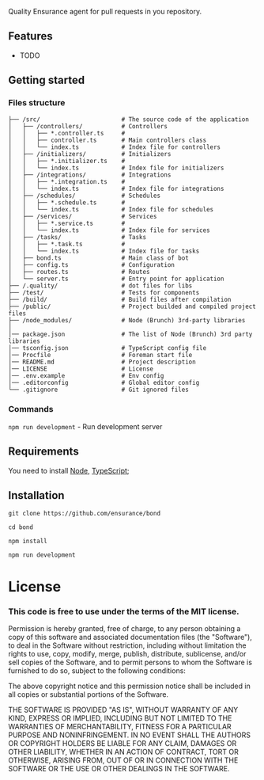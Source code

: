 Quality Ensurance agent for pull requests in you repository.

## Features

- TODO

## Getting started

### Files structure
```
├── /src/                       # The source code of the application
│   ├── /controllers/           # Controllers
│   │   ├── *.controller.ts     # 
│   │   ├── controller.ts       # Main controllers class
│   │   └── index.ts            # Index file for controllers
│   ├── /initializers/          # Initializers
│   │   ├── *.initializer.ts    # 
│   │   └── index.ts            # Index file for initializers
│   ├── /integrations/          # Integrations
│   │   ├── *.integration.ts    # 
│   │   └── index.ts            # Index file for integrations
│   ├── /schedules/             # Schedules
│   │   ├── *.schedule.ts       # 
│   │   └── index.ts            # Index file for schedules
│   ├── /services/              # Services
│   │   ├── *.service.ts        # 
│   │   └── index.ts            # Index file for services
│   ├── /tasks/                 # Tasks
│   │   ├── *.task.ts           # 
│   │   └── index.ts            # Index file for tasks 
│   ├── bond.ts                 # Main class of bot
│   ├── config.ts               # Configuration
│   ├── routes.ts               # Routes
│   └── server.ts               # Entry point for application
├── /.quality/                  # dot files for libs
├── /test/                      # Tests for components
├── /build/                     # Build files after compilation
├── /public/                    # Project builded and compiled project files
├── /node_modules/              # Node (Brunch) 3rd-party libraries
│
│── package.json                # The list of Node (Brunch) 3rd party libraries
│── tsconfig.json               # TypeScript config file
│── Procfile                    # Foreman start file
│── README.md                   # Project description
│── LICENSE                     # License
│── .env.example                # Env config
│── .editorconfig               # Global editor config
└── .gitignore                  # Git ignored files
```

### Commands

 `npm run development` - Run development server

## Requirements

You need to install [Node](https://nodejs.org/en/), [TypeScript](https://www.typescriptlang.org/);

## Installation

`git clone https://github.com/ensurance/bond`

`cd bond`

`npm install`

`npm run development`

# License

### This code is free to use under the terms of the MIT license.

Permission is hereby granted, free of charge, to any person obtaining
a copy of this software and associated documentation files (the
"Software"), to deal in the Software without restriction, including
without limitation the rights to use, copy, modify, merge, publish,
distribute, sublicense, and/or sell copies of the Software, and to
permit persons to whom the Software is furnished to do so, subject to
the following conditions:

The above copyright notice and this permission notice shall be included
in all copies or substantial portions of the Software.

THE SOFTWARE IS PROVIDED "AS IS", WITHOUT WARRANTY OF ANY KIND,
EXPRESS OR IMPLIED, INCLUDING BUT NOT LIMITED TO THE WARRANTIES OF
MERCHANTABILITY, FITNESS FOR A PARTICULAR PURPOSE AND NONINFRINGEMENT.
IN NO EVENT SHALL THE AUTHORS OR COPYRIGHT HOLDERS BE LIABLE FOR ANY
CLAIM, DAMAGES OR OTHER LIABILITY, WHETHER IN AN ACTION OF CONTRACT,
TORT OR OTHERWISE, ARISING FROM, OUT OF OR IN CONNECTION WITH THE
SOFTWARE OR THE USE OR OTHER DEALINGS IN THE SOFTWARE.
